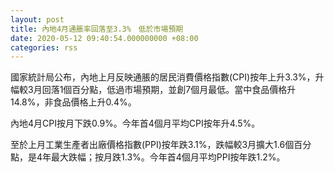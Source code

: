 ```yaml
---
layout: post
title: 內地4月通脹率回落至3.3%　低於市場預期
date: 2020-05-12 09:40:54.000000000 +08:00
categories: rss
---
```


國家統計局公布，內地上月反映通脹的居民消費價格指數(CPI)按年上升3.3%，升幅較3月回落1個百分點，低過市場預期，並創7個月最低。當中食品價格升14.8%，非食品價格上升0.4%。

內地4月CPI按月下跌0.9%。今年首4個月平均CPI按年升4.5%。

至於上月工業生產者出廠價格指數(PPI)按年跌3.1%，跌幅較3月擴大1.6個百分點，是4年最大跌幅；按月跌1.3%。今年首4個月平均PPI按年跌1.2%。
